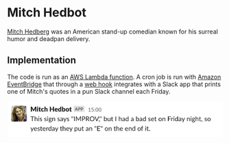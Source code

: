 # Mitch Hedbot

[Mitch Hedberg](https://en.wikipedia.org/wiki/Mitch_Hedberg) was an American stand-up comedian known for his surreal humor and deadpan delivery.

## Implementation

The code is run as an [AWS Lambda function](https://en.wikipedia.org/wiki/AWS_Lambda). A cron job is run with [Amazon EventBridge](https://aws.amazon.com/eventbridge/) that through a [web hook](https://api.slack.com/messaging/webhooks) integrates with a Slack app that prints one of Mitch's quotes in a pun Slack channel each Friday.


![Slack integration](images/slack.png)
